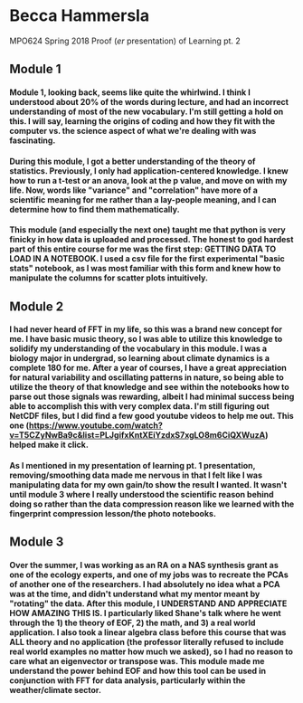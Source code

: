 # Becca Hammersla
MPO624 Spring 2018
Proof (*er* presentation) of Learning pt. 2

## Module 1
#### Module 1, looking back, seems like quite the whirlwind. I think I understood about 20% of the words during lecture, and had an incorrect understanding of most of the new vocabulary. I'm still getting a hold on this. I will say, learning the origins of coding and how they fit with the computer vs. the science aspect of what we're dealing with was fascinating. 
#### During this module, I got a better understanding of the theory of statistics. Previously, I only had application-centered knowledge. I knew how to run a t-test or an anova, look at the p value, and move on with my life. Now, words like "variance" and "correlation" have more of a scientific meaning for me rather than a lay-people meaning, and I can determine how to find them mathematically. 
#### This module (and especially the next one) taught me that python is very finicky in how data is uploaded and processed. The honest to god hardest part of this entire course for me was the first step: GETTING DATA TO LOAD IN A NOTEBOOK. I used a csv file for the first experimental "basic stats" notebook, as I was most familiar with this form and knew how to manipulate the columns for scatter plots intuitively. 

## Module 2
#### I had never heard of FFT in my life, so this was a brand new concept for me. I have basic music theory, so I was able to utilize this knowledge to solidify my understanding of the vocabulary in this module. I was a biology major in undergrad, so learning about climate dynamics is a complete 180 for me. After a year of courses, I have a great appreciation for natural variability and oscillating patterns in nature, so being able to utilize the theory of that knowledge and see within the notebooks how to parse out those signals was rewarding, albeit I had minimal success being able to accomplish this with very complex data. I'm still figuring out NetCDF files, but I did find a few good youtube videos to help me out. This one (https://www.youtube.com/watch?v=T5CZyNwBa9c&list=PLJgifxKntXEiYzdxS7xgLO8m6CiQXWuzA) helped make it click. 
#### As I mentioned in my presentation of learning pt. 1 presentation, removing/smoothing data made me nervous in that I felt like I was manipulating data for my own gain/to show the result I wanted. It wasn't until module 3 where I really understood the scientific reason behind doing so rather than the data compression reason like we learned with the fingerprint compression lesson/the photo notebooks. 

## Module 3
#### Over the summer, I was working as an RA on a NAS synthesis grant as one of the ecology experts, and one of my jobs was to recreate the PCAs of another one of the researchers. I had absolutely no idea what a PCA was at the time, and didn't understand what my mentor meant by "rotating" the data. After this module, I UNDERSTAND AND APPRECIATE HOW AMAZING THIS IS. I particularly liked Shane's talk where he went through the 1) the theory of EOF, 2) the math, and 3) a real world application. I also took a linear algebra class before this course that was ALL theory and no application (the professor literally refused to include real world examples no matter how much we asked), so I had no reason to care what an eigenvector or transpose was. This module made me understand the power behind EOF and how this tool can be used in conjunction with FFT for data analysis, particularly within the weather/climate sector. 

